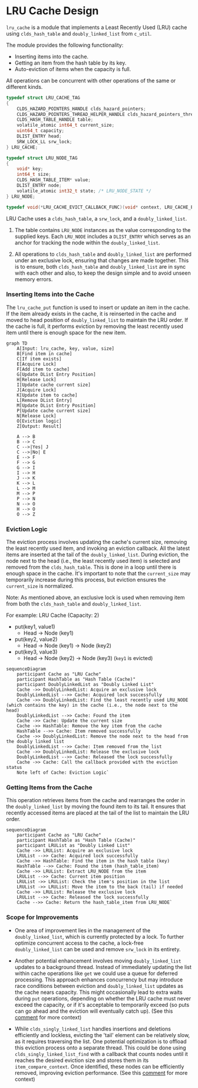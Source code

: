 
# LRU Cache Design

`lru_cache` is a module that implements a Least Recently Used (LRU) cache using `clds_hash_table` and `doubly_linked_list` from `c_util`.

The module provides the following functionality:

- Inserting items into the cache.
- Getting an item from the hash table by its key.
- Auto-eviction of items when the capacity is full.

All operations can be concurrent with other operations of the same or different kinds.

```c
typedef struct LRU_CACHE_TAG
{
    CLDS_HAZARD_POINTERS_HANDLE clds_hazard_pointers;
    CLDS_HAZARD_POINTERS_THREAD_HELPER_HANDLE clds_hazard_pointers_thread_helper;
    CLDS_HASH_TABLE_HANDLE table;
    volatile_atomic int64_t current_size;
    uint64_t capacity;
    DLIST_ENTRY head;
    SRW_LOCK_LL srw_lock;
} LRU_CACHE;

typedef struct LRU_NODE_TAG
{
    void* key;
    int64_t size;
    CLDS_HASH_TABLE_ITEM* value;
    DLIST_ENTRY node;
    volatile_atomic int32_t state; /* LRU_NODE_STATE */
} LRU_NODE;

typedef void(*LRU_CACHE_EVICT_CALLBACK_FUNC)(void* context, LRU_CACHE_EVICT_RESULT cache_evict_status, void* evicted_value);

```

LRU Cache uses a `clds_hash_table`, a `srw_lock`, and a `doubly_linked_list`.

1. The table contains `LRU_NODE` instances as the value corresponding to the supplied keys. Each `LRU_NODE` includes a `DLIST_ENTRY` which serves as an anchor for tracking the node within the `doubly_linked_list`.

2. All operations to `clds_hash_table` and `doubly_linked_list` are performed under an exclusive lock, ensuring that changes are made together. 
This is to ensure, both `clds_hash_table` and `doubly_linked_list` are in sync with each other and also, to keep the design simple and to avoid unseen memory errors. 

### Inserting Items into the Cache

The `lru_cache_put` function is used to insert or update an item in the cache. If the item already exists in the cache, it is reinserted in the cache and moved to head position of `doubly_linked_list` to maintain the LRU order. 
If the cache is full, it performs eviction by removing the least recently used item until there is enough space for the new item.

```mermaid
graph TD
    A[Input: lru_cache, key, value, size]
    B[Find item in cache]
    C[If item exists]
    E[Acquire Lock]
    F[Add item to cache]
    G[Update DList Entry Position]
    H[Release Lock]
    I[Update cache current size]
    J[Acquire Lock]
    K[Update item to cache]
    L[Remove DList Entry]
    M[Update DList Entry Position]
    P[Update cache current size]
    N[Release Lock]
    O[Eviction logic]
    Z[Output: Result]

    A --> B
    B --> C
    C -->|Yes| J
    C -->|No| E
    E --> F
    F --> G
    G --> I
    I --> H
    J --> K
    K --> L
    L --> M
    M --> P
    P --> N
    N --> O
    H --> O
    O --> Z

```

### Eviction Logic

The eviction process involves updating the cache's current size, removing the least recently used item, and invoking an eviction callback. All the latest items are inserted at the tail of the `doubly_linked_list`. 
During eviction, the node next to the head (i.e., the least recently used item) is selected and removed from the `clds_hash_table`. This is done in a loop until there is enough space in the cache. 
It's important to note that the `current_size` may temporarily increase during this process, but eviction ensures the `current_size` is normalized.

Note: As mentioned above, an exclusive lock is used when removing item from both the `clds_hash_table` and `doubly_linked_list`. 

For example: 
LRU Cache (Capacity: 2)
- put(key1, value1)
  - Head -> Node (key1)
- put(key2, value2)
  - Head -> Node (key1) -> Node (key2)
- put(key3, value3)
  - Head -> Node (key2) -> Node (key3) (`key1` is evicted)

```mermaid
sequenceDiagram
    participant Cache as "LRU Cache"
    participant HashTable as "Hash Table (Cache)"
    participant DoublyLinkedList as "Doubly Linked List"
    Cache ->> DoublyLinkedList: Acquire an exclusive lock
    DoublyLinkedList -->> Cache: Acquired lock successfully
    Cache ->> DoublyLinkedList: Find the least recently used LRU_NODE (which contains the key) in the cache (i.e., the node next to the head)
    DoublyLinkedList -->> Cache: Found the item
    Cache ->> Cache: Update the current size
    Cache ->> HashTable: Remove the key item from the cache
    HashTable -->> Cache: Item removed successfully
    Cache ->> DoublyLinkedList: Remove the node next to the head from the doubly linked list
    DoublyLinkedList -->> Cache: Item removed from the list
    Cache ->> DoublyLinkedList: Release the exclusive lock
    DoublyLinkedList -->> Cache: Released the lock successfully
    Cache ->> Cache: Call the callback provided with the eviction status
    Note left of Cache: Eviction Logic` 
```
### Getting Items from the Cache

This operation retrieves items from the cache and rearranges the order in the `doubly_linked_list` by moving the found item to its tail. It ensures that recently accessed items are placed at the tail of the list to maintain the LRU order.

```mermaid
sequenceDiagram
    participant Cache as "LRU Cache"
    participant HashTable as "Hash Table (Cache)"
    participant LRUList as "Doubly Linked List"    
    Cache ->> LRUList: Acquire an exclusive lock
    LRUList -->> Cache: Acquired lock successfully
    Cache ->> HashTable: Find the item in the hash table (key)
    HashTable -->> Cache: Found the item (hash_table_item)
    Cache ->> LRUList: Extract LRU_NODE from the item
    LRUList -->> Cache: Current item position
    LRUList ->> LRUList: Check the item's position in the list
    LRUList ->> LRUList: Move the item to the back (tail) if needed
    Cache ->> LRUList: Release the exclusive lock
    LRUList -->> Cache: Released the lock successfully
    Cache -->> Cache: Return the hash_table_item from LRU_NODE` 
```


### Scope for Improvements

- One area of improvement lies in the management of the `doubly_linked_list`, which is currently protected by a lock. To further optimize concurrent access to the cache, a lock-free `doubly_linked_list` can be used and remove `srw_lock` in its entirety. 


- Another potential enhancement involves moving `doubly_linked_list` updates to a background thread. Instead of immediately updating the list within cache operations like `get` we could use a queue for deferred processing. 
This approach enhances concurrency but may introduce race conditions between eviction and `doubly_linked_list` updates as the cache nears capacity. 
This might occasionally lead to extra waits during `put` operations, depending on whether the LRU cache must never exceed the capacity, or if it's acceptable to temporarily exceed 
(so puts can go ahead and the eviction will eventually catch up). (See this [comment](https://github.com/Azure/clds/pull/178#discussion_r1326092733) for more context)


- While `clds_singly_linked_list` handles insertions and deletions efficiently and lockless, evicting the 'tail' element can be relatively slow, as it requires traversing the list. One potential optimization is to offload this eviction process onto a separate thread. 
This could be done using `clds_singly_linked_list_find` with a callback that counts nodes until it reaches the desired eviction size and stores them in its `item_compare_context`. 
Once identified, these nodes can be efficiently removed, improving eviction performance. (See this [comment](https://github.com/Azure/clds/pull/178#discussion_r1326312429) for more context)
